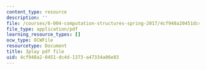 ```yaml
---
content_type: resource
description: ''
file: /courses/6-004-computation-structures-spring-2017/4cf948a20451dc4d1373a47334a06e83_r3c31nh_iOc.pdf
file_type: application/pdf
learning_resource_types: []
ocw_type: OCWFile
resourcetype: Document
title: 3play pdf file
uid: 4cf948a2-0451-dc4d-1373-a47334a06e83
---
```

